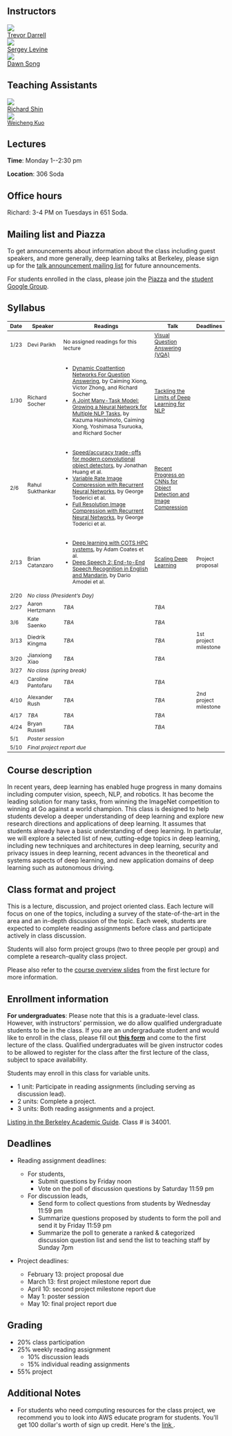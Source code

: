 ## Instructors
<div class="instructor">
  <a href="https://people.eecs.berkeley.edu/~trevor/">
  <div class="instructorphoto"><img src="trevordarrell.jpg"></div>
  <div>Trevor Darrell</div>
  </a>
</div>
<div class="instructor">
  <a href="https://people.eecs.berkeley.edu/~svlevine/">
  <div class="instructorphoto"><img src="sergeylevine.jpg"></div>
  <div>Sergey Levine</div>
  </a>
</div>
<div class="instructor">
  <a href="https://people.eecs.berkeley.edu/~dawnsong/">
  <div class="instructorphoto"><img src="dawnsong.jpg"></div>
  <div>Dawn Song</div>
  </a>
</div>

## Teaching Assistants
<div class="instructor">
  <a href="#">
  <div class="instructorphoto"><img src="richardshin.jpg"></div>
  <div>Richard Shin</div>
  </a>
</div>

<div class="instructor">
  <a href="https://people.eecs.berkeley.edu/~wckuo/">
  <div class="instructorphoto"><img src="weichengkuo.jpg"></div>
  <div style="font-size: 90%;">Weicheng Kuo</div>
  </a>
</div>

## Lectures
**Time**: Monday 1--2:30 pm

**Location**: 306 Soda

## Office hours
Richard: 3-4 PM on Tuesdays in 651 Soda.

## Mailing list and Piazza
To get announcements about information about the class including guest speakers, and more generally, deep learning talks at Berkeley, please sign up for the [talk announcement mailing list](https://groups.google.com/forum/#!forum/berkeley-deep-learning) for future announcements.

For students enrolled in the class, please join the [Piazza](https://piazza.com/class/iy4vlqa9jqy6aw) and the [student Google Group](https://groups.google.com/forum/#!forum/cs294-131-s17-students).

## Syllabus

<table style="table-layout: fixed; font-size: 88%;">
  <thead>
    <tr>
      <th style="width: 5%;">Date</th>
      <th style="width: 17%;">Speaker</th>
      <th style="width: 50%;">Readings</th>
      <th style="width: 20%;">Talk</th>
      <th style="width: 8%;">Deadlines</th>
    </tr>
  </thead>
  <tbody>
    <tr>
      <td>1/23</td>
      <td>Devi Parikh</td>
      <td>No assigned readings for this lecture</td>
      <td><a href="speakers.html#devi-parikh-visual-question-answering-vqa">Visual Question Answering (VQA)</a></td>
      <td></td>
    </tr>
    <tr>
      <td>1/30</td>
      <td>Richard Socher</td>
      <td>
        <ul>
          <li><a href="https://arxiv.org/abs/1611.01604">Dynamic Coattention Networks For Question Answering</a>, by Caiming Xiong, Victor Zhong, and Richard Socher</li>
          <li><a href="https://arxiv.org/abs/1611.01587">A Joint Many-Task Model: Growing a Neural Network for Multiple NLP Tasks</a>, by Kazuma Hashimoto, Caiming Xiong, Yoshimasa Tsuruoka, and Richard Socher</li>
        </ul>
      </td>
      <td>
        <a href="speakers.html#richard-socher-tackling-the-limits-of-deep-learning-for-nlp">
          Tackling the Limits of Deep Learning for NLP
        </a>
      </td>
      <td></td>
    </tr>
    <tr>
      <td>2/6</td>
      <td>Rahul Sukthankar</td>
      <td>
        <ul>
          <li><a href="https://arxiv.org/abs/1611.10012">Speed/accuracy trade-offs for modern convolutional object detectors</a>, by Jonathan Huang et al.</li>
          <li><a href="https://arxiv.org/abs/1511.06085">Variable Rate Image Compression with Recurrent Neural Networks</a>, by George Toderici et al.</li>
          <li><a href="https://arxiv.org/abs/1608.05148">Full Resolution Image Compression with Recurrent Neural Networks</a>, by George Toderici et al.</li>
        </ul>
      </td>
      <td>
        <a href="speakers.html#rahul-sukthankar-recent-progress-on-cnns-for-object-detection-and-image-compression">
          Recent Progress on CNNs for Object Detection and Image Compression
        </a>
      </td>
      <td></td>
    </tr>
    <tr>
      <td>2/13</td>
      <td>Brian Catanzaro</td>
      <td>
        <ul>
          <li><a href="http://www.jmlr.org/proceedings/papers/v28/coates13.pdf">Deep learning with COTS HPC systems</a>, by Adam Coates et al.</li>
          <li><a href="https://arxiv.org/abs/1512.02595">Deep Speech 2: End-to-End Speech Recognition in English and Mandarin</a>, by Dario Amodei et al.</li>
        </ul>
      </td>
      <td>
        <a href="speakers.html#bryan-catanzaro-scaling-deep-learning">
          Scaling Deep Learning
        </a>
      </td>
      <td>Project proposal</td>
    </tr>
    <tr>
      <td>2/20</td>
      <td colspan="4"><em>No class (President’s Day)</em></td>
    </tr>
    <tr>
      <td>2/27</td>
      <td>Aaron Hertzmann</td>
      <td><em>TBA</em></td>
      <td><em>TBA</em></td>
      <td></td>
    </tr>
    <tr>
      <td>3/6</td>
      <td>Kate Saenko</td>
      <td><em>TBA</em></td>
      <td><em>TBA</em></td>
      <td></td>
    </tr>
    <tr>
      <td>3/13</td>
      <td>Diedrik Kingma</td>
      <td><em>TBA</em></td>
      <td><em>TBA</em></td>
      <td>1st project milestone</td>
    </tr>
    <tr>
      <td>3/20</td>
      <td>Jianxiong Xiao</td>
      <td><em>TBA</em></td>
      <td><em>TBA</em></td>
      <td></td>
    </tr>
    <tr>
      <td>3/27</td>
      <td colspan="4"><em>No class (spring break)</em></td>
    </tr>
    <tr>
      <td>4/3</td>
      <td>Caroline Pantofaru</td>
      <td><em>TBA</em></td>
      <td><em>TBA</em></td>
      <td></td>
    </tr>
    <tr>
      <td>4/10</td>
      <td>Alexander Rush</td>
      <td><em>TBA</em></td>
      <td><em>TBA</em></td>
      <td>2nd project milestone</td>
    </tr>
    <tr>
      <td>4/17</td>
      <td><em>TBA</em></td>
      <td><em>TBA</em></td>
      <td><em>TBA</em></td>
      <td></td>
    </tr>
    <tr>
      <td>4/24</td>
      <td>Bryan Russell</td>
      <td><em>TBA</em></td>
      <td><em>TBA</em></td>
      <td></td>
    </tr>
    <tr>
      <td>5/1</td>
      <td colspan="4"><em>Poster session</em></td>
    </tr>
    <tr>
      <td>5/10</td>
      <td colspan="4"><em>Final project report due</em></td>
    </tr>
  </tbody>
</table>

## Course description
In recent years, deep learning has enabled huge progress in many domains including computer vision, speech, NLP, and robotics. It has become the leading solution for many tasks, from winning the ImageNet competition to winning at Go against a world champion. This class is designed to help students develop a deeper understanding of deep learning and explore new research directions and applications of deep learning. It assumes that students already have a basic understanding of deep learning. In particular, we will explore a selected list of new, cutting-edge topics in deep learning, including new techniques and architectures in deep learning, security and privacy issues in deep learning, recent advances in the theoretical and systems aspects of deep learning, and new application domains of deep learning such as autonomous driving.

## Class format and project
This is a lecture, discussion, and project oriented class. Each lecture will focus on one of the topics, including a survey of the state-of-the-art in the area and an in-depth discussion of the topic. Each week, students are expected to complete reading assignments before class and participate actively in class discussion.

Students will also form project groups (two to three people per group) and complete a research-quality class project.

Please also refer to the [course overview slides](https://docs.google.com/presentation/d/1rI8Bk4T966Ti_KrxsC9C7P3SJyi8EcWA1XG9yi_peZs/pub?slide=id.g1c222e6ff1_0_0)
from the first lecture for more information.

## Enrollment information
**For undergraduates**: Please note that this is a graduate-level class. However, with instructors' permission, we do allow qualified undergraduate students to be in the class. If you are an undergraduate student and would like to enroll in the class, please fill out **[this form](https://docs.google.com/forms/d/e/1FAIpQLSeqTsnv5sBSr6JPGt8RZPfUbRS73cfZBXMZiaC59xNyk1V29Q/viewform)** and come to the first lecture of the class. Qualified undergraduates will be given instructor codes to be allowed to register for the class after the first lecture of the class, subject to space availability.

Students may enroll in this class for variable units.

* 1 unit: Participate in reading assignments (including serving as discussion lead).
* 2 units: Complete a project.
* 3 units: Both reading assignments and a project.

[Listing in the Berkeley Academic Guide](http://classes.berkeley.edu/content/2017-spring-compsci-294-131-lec-131). Class # is 34001.

## Deadlines
* Reading assignment deadlines:
  * For students,
    * Submit questions by Friday noon
    * Vote on the poll of discussion questions by Saturday 11:59 pm
  * For discussion leads,
    * Send form to collect questions from students by Wednesday 11:59 pm
    * Summarize questions proposed by students to form the poll and send it by Friday 11:59 pm
    * Summarize the poll to generate a ranked & categorized discussion question list and send the list to teaching staff by Sunday 7pm

* Project deadlines:
  * February 13: project proposal due
  * March 13: first project milestone report due
  * April 10: second project milestone report due
  * May 1: poster session
  * May 10: final project report due

## Grading
* 20% class participation
* 25% weekly reading assignment
  * 10% discussion leads
  * 15% individual reading assignments
* 55% project

## Additional Notes
* For students who need computing resources for the class project, we recommend you to look into AWS educate program for students. You'll get 100 dollar's worth of sign up credit. Here's the <a href="https://aws.amazon.com/education/awseducate/apply/"> link </a>. 
